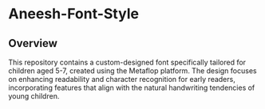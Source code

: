 # Aneesh-Font-Style

## Overview
This repository contains a custom-designed font specifically tailored for children aged 5-7, created using the Metaflop platform. The design focuses on enhancing readability and character recognition for early readers, incorporating features that align with the natural handwriting tendencies of young children. 
